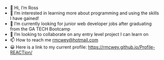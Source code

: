 - 👋 Hi, I’m Ross
- 👀 I’m interested in learning more about programming and using the skills I have gained!
- 🌱 I’m currently looking for junior web developer jobs after graduating from the GA TECH Bootcamp
- 💞️ I’m looking to collaborate on any entry level project I can learn on
- 📫 How to reach me rmcwey@hotmail.com
- 	:grinning: Here is a link to my current profile: https://rmcwey.github.io/Profile-REACTion/
<!---
RMcwey/RMcwey is a ✨ special ✨ repository because its `README.md` (this file) appears on your GitHub profile.
You can click the Preview link to take a look at your changes.
--->
